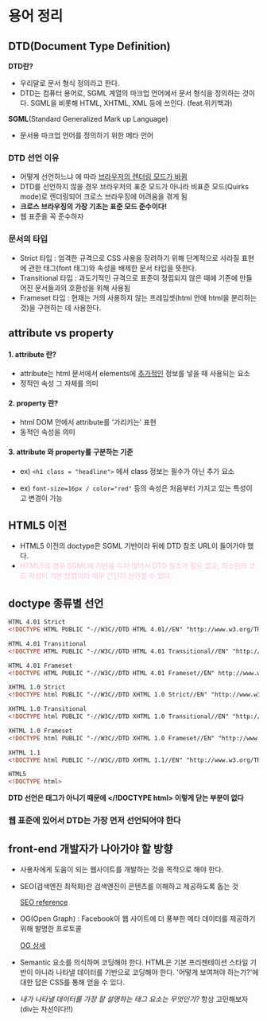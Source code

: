 # 용어 정리

## DTD(Document Type Definition)

**DTD란?**

- 우리말로 문서 형식 정의라고 한다.
- DTD는 컴퓨터 용어로, SGML 계열의 마크업 언어에서 문서 형식을 정의하는 것이다. SGML을 비롯해 HTML, XHTML, XML 등에 쓰인다. (feat.위키백과)

**SGML**(Standard Generalized Mark up Language)

- 문서용 마크업 언어를 정의하기 위한 메타 언어

### DTD 선언 이유

- 어떻게 선언하느냐 에 따라 <u>브라우저의 렌더링 모드가 바뀜</u>
- DTD를 선언하지 않을 경우 브라우저의 표준 모드가 아니라 비표준 모드(Quirks mode)로 렌더링되어 크로스 브라우징에 어려움을 겪게 됨
- <strong>크로스 브라우징의 가장 기초는 표준 모드 준수이다!</strong>
- 웹 표준을 꼭 준수하자



### 문서의 타입

- Strict 타입 : 엄격한 규격으로 CSS 사용을 장려하기 위해 단계적으로 사라질 표현에 관한 태그(font 태그)와 속성을 배제한 문서 타입을 뜻한다.
- Transitional 타입 : 과도기적인 규격으로 표준이 정립되지 않은 때에 기존에 만들어진 문서들과의 호환성을 위해 사용됨
- Frameset 타입 : 현재는 거의 사용하지 않는 프레임셋(html 안에 html을 분리하는 것)을 구현하는 데 사용한다.

## attribute vs property

<h4> 1. attribute 란?</h4>


- attribute는 html 문서에서 elements에 <u>추가적인</u> 정보를 넣을 때 사용되는 요소
- 정적인 속성 그 자체를 의미

<h4> 2. property 란?</h4>


- html DOM 안에서 attribute를 '가리키는' 표현
- 동적인 속성을 의미

<h4> 3. attribute 와 property를 구분하는 기준</h4>


- ex) <code>&lt;h1 class = "headline"&gt;</code> 에서 class 정보는 필수가 아닌 추가 요소

- ex) <code>font-size=16px / color="red"</code> 등의 속성은 처음부터 가지고 있는 특성이고 변경이 가능




## HTML5 이전

- HTML5 이전의 doctype은 SGML 기반이라 뒤에 DTD 참조 URL이 들어가야 했다.
- <span style=color:pink>HTML5의 경우 SGML에 기반을 두지 않아서 DTD 참조가 필요 없고, 최소한의 코드 작성이 기본 방향이라 매우 간단히 선언할 수 있다.</span>



## doctype 종류별 선언

```html
HTML 4.01 Strict
<!DOCTYPE HTML PUBLIC "-//W3C//DTD HTML 4.01//EN" "http://www.w3.org/TR/html4/strict.dtd">

HTML 4.01 Transitional
<!DOCTYPE HTML PUBLIC "-//W3C//DTD HTML 4.01 Transitional//EN" "http://www.w3.org/TR/html4/loose.dtd">

HTML 4.01 Frameset
<!DOCTYPE HTML PUBLIC "-//W3C//DTD HTML 4.01 Frameset//EN" http://www.w3.org/TR/html4/frameset.dtd">

XHTML 1.0 Strict
<!DOCTYPE html PUBLIC "-//W3C//DTD XHTML 1.0 Strict//EN" "http://www.w3.org/TR/xhtml1/DTD/xhtml1-strict.dtd">

XHTML 1.0 Transitional
<!DOCTYPE html PUBLIC "-//W3C//DTD XHTML 1.0 Transitional//EN" "http://www.w3.org/TR/xhtml1/DTD/xhtml1-transitional.dtd">

XHTML 1.0 Frameset
<!DOCTYPE html PUBLIC "-//W3C//DTD XHTML 1.0 Frameset//EN" "http://www.w3.org/TR/xhtml1/DTD/xhtml1-frameset.dtd">

XHTML 1.1
<!DOCTYPE html PUBLIC "-//W3C//DTD XHTML 1.1//EN" "http://www.w3.org/TR/xhtml11/DTD/xhtml11.dtd">

HTML5
<!DOCTYPE html>
```

**DTD 선언은 태그가 아니기 때문에 </!DOCTYPE html> 이렇게 닫는 부분이 없다**



### 웹 표준에 있어서 DTD는 가장 먼저 선언되어야 한다



## front-end 개발자가 나아가야 할 방향


- 사용자에게 도움이 되는 웹사이트를 개발하는 것을 목적으로 해야 한다.

- SEO(검색엔진 최적화)란 검색엔진이 콘텐츠를 이해하고 제공하도록 돕는 것

  [SEO reference](https://support.google.com/webmasters/answer/7451184?hl=ko)

- OG(Open Graph) : Facebook이 웹 사이트에 더 풍부한 메타 데이터를 제공하기 위해 발명한 프로토콜

  [OG 상세](https://ogp.me/)

- Semantic 요소를 의식하며 코딩해야 한다. HTML은 기본 프리젠테이션 스타일 기반이 아니라 나타낼 데이터를 기반으로 코딩해야 한다. '어떻게 보여져야 하는가?'에 대한 답은 CSS를 통해 얻을 수 있다.

- *내가 나타낼 데이터를 가장 잘 설명하는 태그 요소는 무엇인가?*  항상 고민해보자 (div는 차선이다!!)
